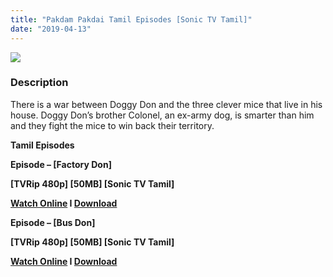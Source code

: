 ```yaml
---
title: "Pakdam Pakdai Tamil Episodes [Sonic TV Tamil]"
date: "2019-04-13"
---
```


[![](https://2.bp.blogspot.com/--D_hyPkHIXA/XLGRVrmnZrI/AAAAAAAAAdI/KWkLHV78auQhuKlPkor_qH6exCzsEnjNQCLcBGAs/s640/Pakdam_Pakdai_Poster.jpg)](https://2.bp.blogspot.com/--D_hyPkHIXA/XLGRVrmnZrI/AAAAAAAAAdI/KWkLHV78auQhuKlPkor_qH6exCzsEnjNQCLcBGAs/s1600/Pakdam_Pakdai_Poster.jpg)

### Description

There is a war between Doggy Don and the three clever mice that live in his house. Doggy Don’s brother Colonel, an ex-army dog, is smarter than him and they fight the mice to win back their territory.

**Tamil Episodes**

**Episode – \[Factory Don\]**

**\[TVRip 480p\] \[50MB\] \[Sonic TV Tamil\]**

**[Watch Online](https://toonnetworktamilvideos.blogspot.com/p/pakdam-pakdai-tamil-episode-factory-don.html) I [Download](https://drive.google.com/file/d/1-eIuQwlV7_mL4DayVz-gM7Ys4GRT7Ms8/view)**

**Episode – \[Bus Don\]**

**\[TVRip 480p\] \[50MB\] \[Sonic TV Tamil\]**

**[Watch Online](https://toonnetworktamilvideos.blogspot.com/p/pakdam-pakdai-tamil-episode-bus-don.html) I [Download](https://drive.google.com/file/d/1M3ms0eU7-CslbsQuyajzkuceAtoCru82/view)**
